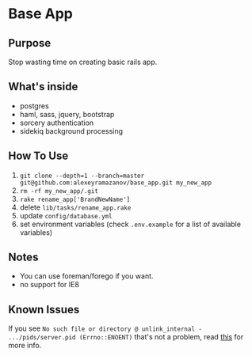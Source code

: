 # Base App

## Purpose

Stop wasting time on creating basic rails app.

## What's inside

* postgres
* haml, sass, jquery, bootstrap
* sorcery authentication
* sidekiq background processing

## How To Use
1. `git clone --depth=1 --branch=master git@github.com:alexeyramazanov/base_app.git my_new_app`
2. `rm -rf my_new_app/.git`
2. `rake rename_app['BrandNewName']`
4. delete `lib/tasks/rename_app.rake`
3. update `config/database.yml`
4. set environment variables (check `.env.example` for a list of available variables)

## Notes

* You can use foreman/forego if you want.
* no support for IE8

## Known Issues
If you see `No such file or directory @ unlink_internal - .../pids/server.pid (Errno::ENOENT)`
that's not a problem, read [this](https://github.com/puma/puma/issues/915) for more info.
